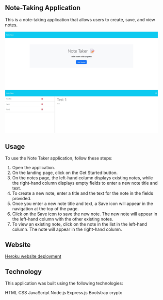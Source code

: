 ## Note-Taking Application
This is a note-taking application that allows users to create, save, and view notes.

![landing page screenshot](./public/assets/images/note-taker-landing-page.jpg)
![notes page screenshot](./public/assets/images/notes-page.jpg)

## Usage
To use the Note Taker application, follow these steps:

1. Open the application.
2. On the landing page, click on the Get Started button.
3. On the notes page, the left-hand column displays existing notes, while the right-hand column displays empty fields to enter a new note title and text.
4. To create a new note, enter a title and the text for the note in the fields provided.
5. Once you enter a new note title and text, a Save icon will appear in the navigation at the top of the page.
6. Click on the Save icon to save the new note. The new note will appear in the left-hand column with the other existing notes.
7. To view an existing note, click on the note in the list in the left-hand column. The note will appear in the right-hand column.

## Website
[Heroku website deployment](https://lerobles-note-taker.herokuapp.com/)

## Technology
This application was built using the following technologies:

HTML
CSS
JavaScript
Node.js
Express.js
Bootstrap
crypto
